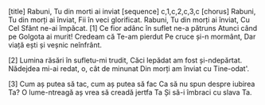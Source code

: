 [title] Rabuni, Tu din morti ai inviat
[sequence] c,1,c,2,c,3,c
[chorus]
Rabuni, Tu din morți ai înviat,
Fii în veci glorificat.
Rabuni, Tu din morți ai înviat,
Cu Cel Sfânt ne-ai împăcat.
[1]
Ce fior adânc în suflet ne-a pătruns
Atunci când pe Golgota ai murit!
Credeam că Te-am pierdut
Pe cruce și-n mormânt,
Dar viață ești și veșnic neînfrânt.

[2]
Lumina răsări în sufletu-mi trudit,
Căci lepădat am fost și-ndepărtat.
Nădejdea mi-ai redat, o, cât de minunat
Din morți am înviat cu Tine-odat'.

[3]
Cum aș putea să tac, cum aș putea să fac
Ca să nu spun despre iubirea Ta?
O lume-ntreagă aș vrea să creadă jertfa Ta
Și să-i îmbraci cu slava Ta.

